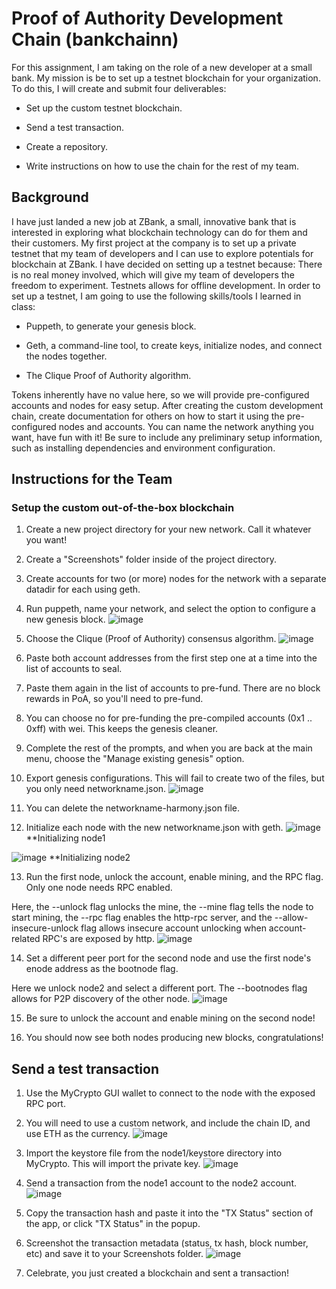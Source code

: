 
# Proof of Authority Development Chain (bankchainn)
For this assignment, I am taking on the role of a new developer at a small bank.
My mission is be to set up a testnet blockchain for your organization.
To do this, I will create and submit four deliverables:


 * Set up the custom testnet blockchain.


* Send a test transaction.


* Create a repository.


* Write instructions on how to use the chain for the rest of my team.



## Background
I have just landed a new job at ZBank, a small, innovative bank that is interested in exploring what
blockchain technology can do for them and their customers.
My first project at the company is to set up a private testnet that my team of developers and I 
can use to explore potentials for blockchain at ZBank.
I have decided on setting up a testnet because:
There is no real money involved, which will give my team of developers the freedom to experiment.
Testnets allows for offline development.
In order to set up a testnet, I am going to use the following skills/tools I learned in class:


* Puppeth, to generate your genesis block.


* Geth, a command-line tool, to create keys, initialize nodes, and connect the nodes together.


* The Clique Proof of Authority algorithm.


Tokens inherently have no value here, so we will provide pre-configured accounts and nodes for easy setup.
After creating the custom development chain, create documentation for others on how to start it using the pre-configured
nodes and accounts. You can name the network anything you want, have fun with it!
Be sure to include any preliminary setup information, such as installing dependencies and environment configuration.

## Instructions for the Team

### Setup the custom out-of-the-box blockchain


1) Create a new project directory for your new network. Call it whatever you want!


2) Create a "Screenshots" folder inside of the project directory.


3) Create accounts for two (or more) nodes for the network with a separate datadir for each using geth.


4) Run puppeth, name your network, and select the option to configure a new genesis block.
![image](https://user-images.githubusercontent.com/63059287/106403676-dd8fda00-63fd-11eb-96fc-db749c46589e.png)


5) Choose the Clique (Proof of Authority) consensus algorithm.
![image](https://user-images.githubusercontent.com/63059287/106403743-1fb91b80-63fe-11eb-8450-d475db332586.png)

6) Paste both account addresses from the first step one at a time into the list of accounts to seal.


7) Paste them again in the list of accounts to pre-fund. There are no block rewards in PoA, so you'll need to pre-fund.


8) You can choose no for pre-funding the pre-compiled accounts (0x1 .. 0xff) with wei. This keeps the genesis cleaner.


9) Complete the rest of the prompts, and when you are back at the main menu, choose the "Manage existing genesis" option.


10) Export genesis configurations. This will fail to create two of the files, but you only need networkname.json.
![image](https://user-images.githubusercontent.com/63059287/106403797-5131e700-63fe-11eb-958c-3786aa6459bb.png)


11) You can delete the networkname-harmony.json file.


12) Initialize each node with the new networkname.json with geth.
![image](https://user-images.githubusercontent.com/63059287/106403857-8c341a80-63fe-11eb-861b-81d0a1ffe2d6.png)
**Initializing node1

![image](https://user-images.githubusercontent.com/63059287/106403878-abcb4300-63fe-11eb-85bd-d82d8e26cf39.png)
**Initializing node2

13) Run the first node, unlock the account, enable mining, and the RPC flag. Only one node needs RPC enabled.

Here, the --unlock flag unlocks the mine, the --mine flag tells the node to start mining, the --rpc flag enables the http-rpc server, and the --allow-insecure-unlock flag allows insecure account unlocking when account-related RPC's are exposed by http.
![image](https://user-images.githubusercontent.com/63059287/106403905-ce5d5c00-63fe-11eb-8a54-3a216012f86e.png)


14) Set a different peer port for the second node and use the first node's enode address as the bootnode flag.

Here we unlock node2 and select a different port. The --bootnodes flag allows for P2P discovery of the other node. 
![image](https://user-images.githubusercontent.com/63059287/106403942-e503b300-63fe-11eb-89d4-0c8ccfdef858.png)


15) Be sure to unlock the account and enable mining on the second node!


16) You should now see both nodes producing new blocks, congratulations!



## Send a test transaction


1) Use the MyCrypto GUI wallet to connect to the node with the exposed RPC port.


2) You will need to use a custom network, and include the chain ID, and use ETH as the currency.
![image](https://user-images.githubusercontent.com/63059287/106403956-f3ea6580-63fe-11eb-950a-6fb5b23e7485.png)


3) Import the keystore file from the node1/keystore directory into MyCrypto. This will import the private key.
![image](https://user-images.githubusercontent.com/63059287/106403973-0795cc00-63ff-11eb-84ba-b15273299064.png)


4) Send a transaction from the node1 account to the node2 account.
![image](https://user-images.githubusercontent.com/63059287/106404001-2a27e500-63ff-11eb-9c70-9723188becbd.png)


5) Copy the transaction hash and paste it into the "TX Status" section of the app, or click "TX Status" in the popup.


6) Screenshot the transaction metadata (status, tx hash, block number, etc) and save it to your Screenshots folder.
![image](https://user-images.githubusercontent.com/63059287/106403986-18ded880-63ff-11eb-8644-99e7fe88f049.png)


7) Celebrate, you just created a blockchain and sent a transaction!
